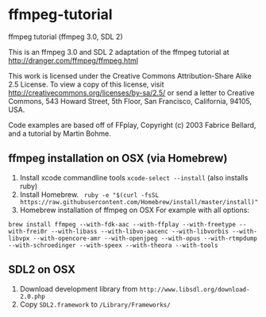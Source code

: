 # ffmpeg-tutorial
ffmpeg tutorial (ffmpeg 3.0, SDL 2)

This is an ffmpeg 3.0 and SDL 2 adaptation of the ffmpeg tutorial at http://dranger.com/ffmpeg/ffmpeg.html

This work is licensed under the Creative Commons Attribution-Share Alike 2.5 License. 
To view a copy of this license, visit http://creativecommons.org/licenses/by-sa/2.5/ or 
send a letter to Creative Commons, 543 Howard Street, 5th Floor, San Francisco, California, 94105, USA.

Code examples are based off of FFplay, Copyright (c) 2003 Fabrice Bellard, and a tutorial by Martin Bohme. 

## ffmpeg installation on OSX (via Homebrew)

1. Install xcode commandline tools `xcode-select --install` (also installs ruby)
2. Install Homebrew. ` ruby -e "$(curl -fsSL https://raw.githubusercontent.com/Homebrew/install/master/install)"`
3. Homebrew installation of ffmpeg on OSX For example with all options:

``brew install ffmpeg --with-fdk-aac --with-ffplay --with-freetype --with-frei0r --with-libass --with-libvo-aacenc --with-libvorbis --with-libvpx --with-opencore-amr --with-openjpeg --with-opus --with-rtmpdump --with-schroedinger --with-speex --with-theora --with-tools``

## SDL2 on OSX

1. Download development library from `http://www.libsdl.org/download-2.0.php`
2. Copy `SDL2.framework` to `/Library/Frameworks/`
